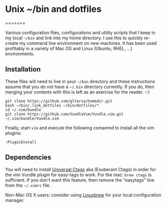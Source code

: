 # Unix ~/bin and dotfiles
=======

Various configuration files, configurations and utility scripts that I keep in
my local `~/bin` and link into my home directory.  I use this to quickly
re-create my command line environment on new machines.  It has been used
profitably in a variety of Mac OS and Linux (Ubuntu, RHEL, ...) environments.

## Installation

These files will need to live in your `~/bin` directory and these instructions
assume that you do not have a `~/.bin` directory currently.  If you do, then
merging your contents with this is left as an exercise for the reader. :-)

```
git clone https://github.com/gltarsa/homedir.git
bash ~/bin/.link_dotfiles ~/bin/dotfiles/*
cd ~/.vim/bundle
git clone https://github.com/VundleVim/Vundle.vim.git ~/.vim/bundle/Vundle.vim
```
Finally, start `vim` and execute the following comamnd to install all the vim
plugins:

```
:PluginInstall
```

## Dependencies
You will need to install [Universal
Ctags](https://github.com/universal-ctags/ctags) aka (Exuberant Ctags) in order
for the vim Vundle plugin for easy-tags to work.  For the mac: `brew ctags` is
sufficient.  If you don't want this feature, then remove the "easytags" line
from the `~/.vimrc` file.

Non-Mac OS X users: consider using
[Linuxbrew](https://github.com/Linuxbrew/linuxbrew) for your local
configuration manager.


